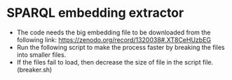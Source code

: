 # SPARQL embedding extractor

- The code needs the big embedding file to be downloaded from the following link: https://zenodo.org/record/1320038#.XT8CeHUzbEG
- Run the following script to make the process faster by breaking the files into smaller files. 
- If the files fail to load, then decrease the size of file in the script file. (breaker.sh)